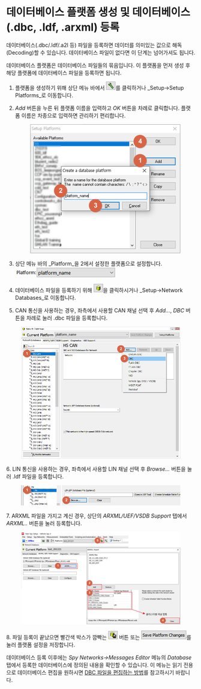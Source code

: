 # 데이터베이스 플랫폼 생성 및 데이터베이스(.dbc, .ldf, .arxml) 등록

데이터베이스(.dbc/.ldf/.a2l 등) 파일을 등록하면 데이터를 의미있는 값으로 해독(Decoding)할 수 있습니다. 데이터베이스 파일이 없다면 이 단계는 넘어가셔도 됩니다.

데이터베이스 플랫폼은 데이터베이스 파일들의 묶음입니다. 이 플랫폼을 먼저 생성 후 해당 플랫폼에 데이터베이스 파일을 등록하면 됩니다.

1. 플랫폼을 생성하기 위해 상단 메뉴 바에서 ![](../.gitbook/assets/2022-01-04-15-48-02.png)를 클릭하거나 _Setup->Setup Platforms_로 이동합니다.
2.  _Add_ 버튼을 누른 뒤 플랫폼 이름을 입력하고 _OK_ 버튼을 차례로 클릭합니다. 플랫폼 이름은 차종으로 입력하면 관리하기 편리합니다.

    <figure><img src="../.gitbook/assets/2022-01-04-16-09-17.png" alt=""><figcaption></figcaption></figure>
3. 상단 메뉴 바의 _Platform_을 2에서 설정한 플랫폼으로 설정합니다.\
   ![](../.gitbook/assets/2022-01-04-16-13-51.png)
4. 데이터베이스 파일을 등록하기 위해 ![](<../.gitbook/assets/Network Databases icon.png>)을 클릭하시거나 _Setup->Network Databases_로 이동합니다.
5. CAN 통신을 사용하는 경우, 좌측에서 사용할 CAN 채널 선택 후 _Add..._, _DBC_ 버튼을 차례로 눌러 .dbc 파일을 등록합니다.&#x20;

<figure><img src="../.gitbook/assets/2022-01-04-16-21-27.png" alt=""><figcaption></figcaption></figure>

&#x20; 6\. LIN 통신을 사용하는 경우, 좌측에서 사용할 LIN 채널 선택 후 _Browse..._ 버튼을 눌러 .ldf 파일을 등록합니다.&#x20;

<figure><img src="../.gitbook/assets/2022-01-04-16-30-31 (1).png" alt=""><figcaption></figcaption></figure>

&#x20;  7\. ARXML 파일을 가지고 계신 경우, 상단의 _ARXML/UEF/VSDB Support_ 탭에서 _ARXML.._ 버튼을 눌러 등록합니다.

<figure><img src="../.gitbook/assets/2022-01-06-17-44-46.png" alt=""><figcaption></figcaption></figure>

&#x20;  8\. 파일 등록이 끝났으면 빨간색 박스가 깜빡는 ![](../.gitbook/assets/2022-01-04-16-24-53.png) 버튼 또는 ![](../.gitbook/assets/2022-01-04-16-25-23.png)를 눌러 플랫폼 설정을 저장합니다.

데이터베이스 등록 이후에는 _Spy Networks->Messages Editor_ 메뉴의 _Database_ 탭에서 등록한 데이터베이스에 정의된 내용을 확인할 수 있습니다. 이 메뉴는 읽기 전용으로 데이터베이스 편집을 원하시면 [DBC 파일을 편집하는 방법](../자주-묻는-질문FAQ/dbc.md)를 참고하시기 바랍니다.
